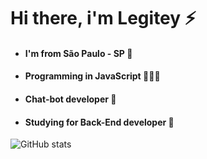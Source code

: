 # Hi there, i'm Legitey ⚡ 
- #### I'm from São Paulo - SP 🌙  
- #### Programming in JavaScript  👨🏽‍💻 
- #### Chat-bot developer 💼 
- #### Studying for Back-End developer 🔰 

![GitHub stats](https://github-readme-stats.vercel.app/api?username=Vriizzy&show_icons=true&theme=dark)
